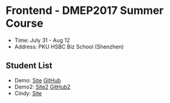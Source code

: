 # Frontend - DMEP2017 Summer Course 

* Time: July 31 - Aug 12
* Address: PKU HSBC Biz School (Shenzhen)

## Student List

* Demo: [Site](https://hupilidemo.github.io/) [GitHub](https://github.com/hupilidemo)
* Demo2: [Site2](https://hupilidemo.github.io/) [GitHub2](https://github.com/hupilidemo)
* Cindy: [Site](http://cicindyzhao.github.io/)

